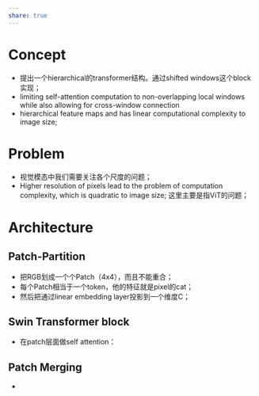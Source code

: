 ```yaml
---
share: true
---
```


# Concept
- 提出一个hierarchical的transformer结构。通过shifted windows这个block实现；
- limiting self-attention computation to non-overlapping local windows while also allowing for cross-window connection
-  hierarchical feature maps and has linear computational complexity to image size;

# Problem
- 视觉模态中我们需要关注各个尺度的问题；
-  Higher resolution of pixels lead to the problem of computation complexity, which is quadratic to image size; 这里主要是指ViT的问题；

# Architecture

## Patch-Partition
- 把RGB划成一个个Patch（4x4），而且不能重合；
- 每个Patch相当于一个token，他的特征就是pixel的cat；
- 然后把通过linear embedding layer投影到一个维度C；

## Swin Transformer block
- 在patch层面做self attention： 

## Patch Merging
- 